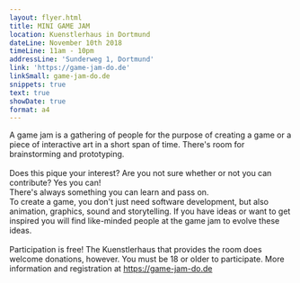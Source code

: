 ```yaml
---
layout: flyer.html
title: MINI GAME JAM
location: Kuenstlerhaus in Dortmund
dateLine: November 10th 2018
timeLine: 11am - 10pm
addressLine: 'Sunderweg 1, Dortmund'
link: 'https://game-jam-do.de'
linkSmall: game-jam-do.de
snippets: true
text: true
showDate: true
format: a4
---
```


A game jam is a gathering of people for the purpose of creating a game or a piece of interactive art in a short span of time. There's room for brainstorming and prototyping.<br><br>
Does this pique your interest? Are you not sure whether or not you can contribute? Yes you can!<br>
There's always something you can learn and pass on.<br>
To create a game, you don't just need software development, but also animation, graphics, sound and storytelling. If you have ideas or want to get inspired you will find like-minded people at the game jam to evolve these ideas.<br><br>
Participation is free! The Kuenstlerhaus that provides the room does welcome donations, however. You must be 18 or older to participate. More information and registration at https://game-jam-do.de
